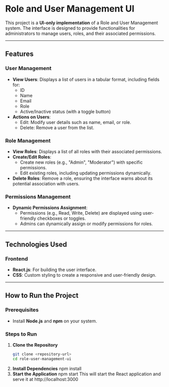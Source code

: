 # Role and User Management UI

This project is a **UI-only implementation** of a Role and User Management system. The interface is designed to provide functionalities for administrators to manage users, roles, and their associated permissions.

---

## Features

### User Management
- **View Users**: Displays a list of users in a tabular format, including fields for:
  - ID
  - Name
  - Email
  - Role
  - Active/Inactive status (with a toggle button)
- **Actions on Users**:
  - Edit: Modify user details such as name, email, or role.
  - Delete: Remove a user from the list.

### Role Management
- **View Roles**: Displays a list of all roles with their associated permissions.
- **Create/Edit Roles**:
  - Create new roles (e.g., "Admin", "Moderator") with specific permissions.
  - Edit existing roles, including updating permissions dynamically.
- **Delete Roles**: Remove a role, ensuring the interface warns about its potential association with users.

### Permissions Management
- **Dynamic Permissions Assignment**:
  - Permissions (e.g., Read, Write, Delete) are displayed using user-friendly checkboxes or toggles.
  - Admins can dynamically assign or modify permissions for roles.

---

## Technologies Used

### Frontend
- **React.js**: For building the user interface.
- **CSS**: Custom styling to create a responsive and user-friendly design.

---

## How to Run the Project

### Prerequisites
- Install **Node.js** and **npm** on your system.

### Steps to Run

1. **Clone the Repository**
   ```bash
   git clone <repository-url>
   cd role-user-management-ui

2. **Install Dependencies**
     npm install
3. **Start the Application**
      npm start
This will start the React application and serve it at http://localhost:3000




